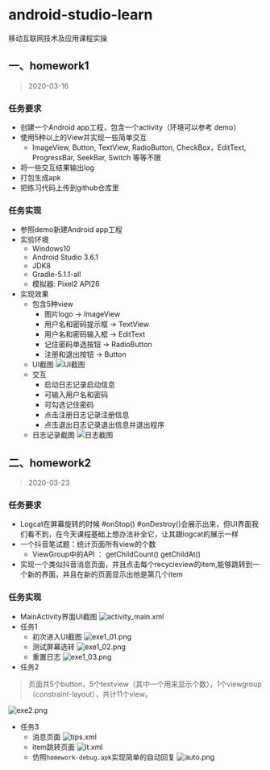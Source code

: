# android-studio-learn
移动互联网技术及应用课程实操

## 一、homework1
> 2020-03-16
### 任务要求
+ 创建一个Android app工程，包含一个activity（环境可以参考 demo）
+ 使用5种以上的View并实现一些简单交互
    + ImageView, Button, TextView, RadioButton, CheckBox，EditText, ProgressBar, SeekBar, Switch 等等不限
+ 将一些交互结果输出log
+ 打包生成apk
+ 把练习代码上传到github仓库里
### 任务实现
+ 参照demo新建Android app工程
+ 实验环境
    + Windows10
    + Android Studio 3.6.1
    + JDK8
    + Gradle-5.1.1-all
    + 模拟器: Pixel2 API26
+ 实现效果
    + 包含5种view
        + 图片logo -> ImageView
        + 用户名和密码提示框 -> TextView
        + 用户名和密码输入框 -> EditText
        + 记住密码单选按钮 -> RadioButton
        + 注册和退出按钮 -> Button
    + UI截图
    ![UI截图](./screenshot/chapter1/ui.png)
    + 交互
        + 启动日志记录启动信息
        + 可输入用户名和密码
        + 可勾选记住密码
        + 点击注册日志记录注册信息
        + 点击退出日志记录退出信息并退出程序
    + 日志记录截图
    ![日志截图](./screenshot/chapter1/log.png)

## 二、homework2
> 2020-03-23
### 任务要求
+ Logcat在屏幕旋转的时候 #onStop() #onDestroy()会展示出来，但UI界面我们看不到，在今天课程基础上想办法补全它，让其跟logcat的展示一样
+ 一个抖音笔试题：统计页面所有view的个数     
    + ViewGroup中的API ： getChildCount()   getChildAt()
+ 实现一个类似抖音消息页面，并且点击每个recycleview的item,能够跳转到一个新的界面，并且在新的页面显示出他是第几个item
### 任务实现
+ MainActivity界面UI截图
![activity_main.xml](./screenshot/chapter2/main.png)
+ 任务1
    + 初次进入UI截图
    ![exe1_01.png](./screenshot/chapter2/exe1_01.png)
    + 测试屏幕选转
    ![exe1_02.png](./screenshot/chapter2/exe1_02.png)
    + 重置日志
    ![exe1_03.png](./screenshot/chapter2/exe1_03.png)
+ 任务2
> 页面共5个button，5个textview（其中一个用来显示个数），1个viewgroup（constraint-layout），共计11个view。

![exe2.png](./screenshot/chapter2/exe2.png)
+ 任务3
    + 消息页面
    ![tips.xml](./screenshot/chapter2/exe3_01.png)
    + item跳转页面
    ![it.xml](./screenshot/chapter2/exe3_02.png)
    + 仿照`homework-debug.apk`实现简单的自动回复
    ![auto.png](./screenshot/chapter2/exe3_03.png)
